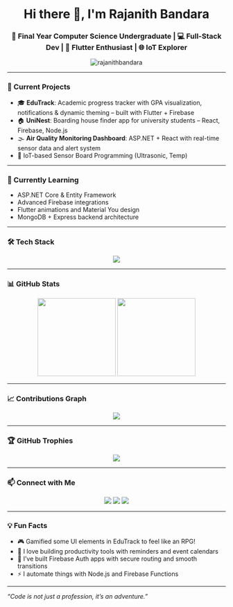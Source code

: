<h1 align="center">Hi there 👋, I'm Rajanith Bandara</h1>
<h3 align="center">🚀 Final Year Computer Science Undergraduate | 💻 Full-Stack Dev | 📱 Flutter Enthusiast | 🌐 IoT Explorer</h3>

<p align="center">
  <img src="https://komarev.com/ghpvc/?username=rajanithbandara&label=Profile%20views&color=brightgreen&style=flat" alt="rajanithbandara" />
</p>

---

### 🔭 Current Projects

- 🎓 **EduTrack**: Academic progress tracker with GPA visualization, notifications & dynamic theming – built with Flutter + Firebase
- 🏠 **UniNest**: Boarding house finder app for university students – React, Firebase, Node.js
- 🌫️ **Air Quality Monitoring Dashboard**: ASP.NET + React with real-time sensor data and alert system
- 🤖 IoT-based Sensor Board Programming (Ultrasonic, Temp)

---

### 🌱 Currently Learning

- ASP.NET Core & Entity Framework
- Advanced Firebase integrations
- Flutter animations and Material You design
- MongoDB + Express backend architecture

---

### 🛠️ Tech Stack

<p align="center">
  <img src="https://skillicons.dev/icons?i=react,nextjs,tailwind,flutter,dart,firebase,dotnet,csharp,mongodb,postgresql,ts,js,html,css,github,vscode,linux" />
</p>

---

### 📊 GitHub Stats

<p align="center">
  <img src="https://github-readme-stats.vercel.app/api?username=rajanithbandara&show_icons=true&theme=tokyonight&hide_border=true" height="180"/>
  <img src="https://github-readme-streak-stats.herokuapp.com/?user=rajanithbandara&theme=tokyonight&hide_border=true" height="180"/>
</p>

---

### 📈 Contributions Graph

<p align="center">
  <img src="https://github-readme-activity-graph.cyclic.app/graph?username=rajanithbandara&theme=tokyo-night" />
</p>

---

### 🏆 GitHub Trophies

<p align="center">
  <img src="https://github-profile-trophy.vercel.app/?username=rajanithbandara&theme=onedark&no-frame=true&row=1&column=7" />
</p>

---

### 📫 Connect with Me

<p align="center">
  <a href="mailto:rajanithbandara@gmail.com"><img src="https://img.shields.io/badge/-Gmail-D14836?style=for-the-badge&logo=gmail&logoColor=white" /></a>
  <a href="https://linkedin.com/in/rajanithbandara"><img src="https://img.shields.io/badge/-LinkedIn-0A66C2?style=for-the-badge&logo=linkedin&logoColor=white" /></a>
  <a href="https://rajanith.me"><img src="https://img.shields.io/badge/-Portfolio-121212?style=for-the-badge&logo=web&logoColor=white" /></a>
</p>

---

### 💡 Fun Facts

- 🎮 Gamified some UI elements in EduTrack to feel like an RPG!
- 📅 I love building productivity tools with reminders and event calendars
- 🔐 I’ve built Firebase Auth apps with secure routing and smooth transitions
- ⚡ I automate things with Node.js and Firebase Functions

---

_“Code is not just a profession, it’s an adventure.”_

